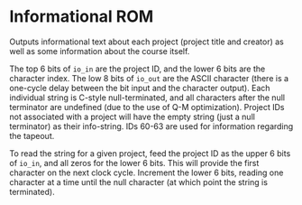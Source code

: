# Informational ROM

Outputs informational text about each project (project title and creator) as well as some information about the course itself.

The top 6 bits of `io_in` are the project ID, and the lower 6 bits are the character index. The low 8 bits of `io_out` are the ASCII character (there is a one-cycle delay between the bit input and the character output). Each individual string is C-style null-terminated, and all characters after the null terminator are undefined (due to the use of Q-M optimization). Project IDs not associated with a project will have the empty string (just a null terminator) as their info-string. IDs 60-63 are used for information regarding the tapeout.

To read the string for a given project, feed the project ID as the upper 6 bits of `io_in`, and all zeros for the lower 6 bits. This will provide the first character on the next clock cycle. Increment the lower 6 bits, reading one character at a time until the null character (at which point the string is terminated).
